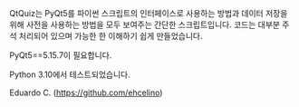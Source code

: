 QtQuiz는 PyQt5를 파이썬 스크립트의 인터페이스로 사용하는 방법과 데이터 저장을 위해 사전을 사용하는 방법을 모두 보여주는 간단한 스크립트입니다. 코드는 대부분 주석 처리되어 있으며 가능한 한 이해하기 쉽게 만들었습니다.

PyQt5==5.15.7이 필요합니다.

Python 3.10에서 테스트되었습니다.

Eduardo C. (https://github.com/ehcelino)
